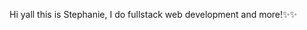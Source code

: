 Hi yall this is Stephanie, I do fullstack web development and more!✨✨

<!---
Stephaniesunsun/Stephaniesunsun is a ✨ special ✨ repository because its `README.md` (this file) appears on your GitHub profile.
You can click the Preview link to take a look at your changes.
--->
